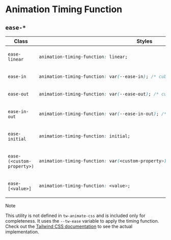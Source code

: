 # Animation Timing Function

## `ease-*`

<table>
<thead>
<tr>
<th>Class</th>
<th>Styles</th>
</tr>
</thead>
<tbody>
<tr>
<td>

`ease-linear`

</td>
<td>

```css
animation-timing-function: linear;
```

</td>
</tr>
<tr>
<td>

`ease-in`

</td>
<td>

```css
animation-timing-function: var(--ease-in); /* cubic-bezier(0.4, 0, 1, 1) */
```

</td>
</tr>
<tr>
<td>

`ease-out`

</td>
<td>

```css
animation-timing-function: var(--ease-out); /* cubic-bezier(0, 0, 0.2, 1) */
```

</td>
</tr>
<tr>
<td>

`ease-in-out`

</td>
<td>

```css
animation-timing-function: var(--ease-in-out); /* cubic-bezier(0.4, 0, 0.2, 1) */
```

</td>
</tr>
<tr>
<td>

`ease-initial`

</td>
<td>

```css
animation-timing-function: initial;
```

</td>
</tr>
<tr>
<td>

`ease-(<custom-property>)`

</td>
<td>

```css
animation-timing-function: var(<custom-property>);
```

</td>
</tr>
<tr>
<td>

`ease-[<value>]`

</td>
<td>

```css
animation-timing-function: <value>;
```

</td>
</tr>
</tbody>
</table>

> [!NOTE]
> This utility is not defined in `tw-animate-css` and is included only for completeness. It uses the `--tw-ease` variable to apply the timing function. Check out the [Tailwind CSS documentation][TailwindCSS_Easing] to see the actual implementation.

<!-- Links -->

[TailwindCSS_Easing]: https://tailwindcss.com/docs/transition-timing-function
